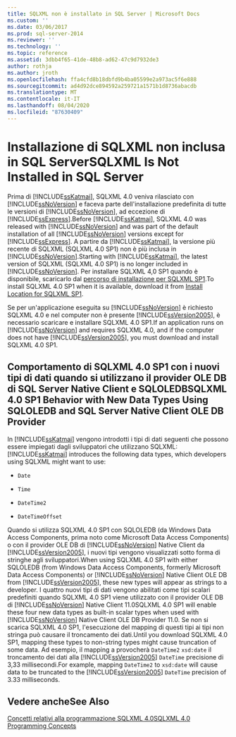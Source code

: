```yaml
---
title: SQLXML non è installato in SQL Server | Microsoft Docs
ms.custom: ''
ms.date: 03/06/2017
ms.prod: sql-server-2014
ms.reviewer: ''
ms.technology: ''
ms.topic: reference
ms.assetid: 3dbb4f65-41de-48b8-ad62-47c9d7932de3
author: rothja
ms.author: jroth
ms.openlocfilehash: ffa4cfd8b18dbfd9b4ba05599e2a973ac5f6e888
ms.sourcegitcommit: ad4d92dce894592a259721a1571b1d8736abacdb
ms.translationtype: MT
ms.contentlocale: it-IT
ms.lasthandoff: 08/04/2020
ms.locfileid: "87630409"
---
```

# <a name="sqlxml-is-not-installed-in-sql-server"></a><span data-ttu-id="98c13-102">Installazione di SQLXML non inclusa in SQL Server</span><span class="sxs-lookup"><span data-stu-id="98c13-102">SQLXML Is Not Installed in SQL Server</span></span>
  <span data-ttu-id="98c13-103">Prima di [!INCLUDE[ssKatmai](../../includes/sskatmai-md.md)], SQLXML 4.0 veniva rilasciato con [!INCLUDE[ssNoVersion](../../includes/ssnoversion-md.md)] e faceva parte dell'installazione predefinita di tutte le versioni di [!INCLUDE[ssNoVersion](../../includes/ssnoversion-md.md)], ad eccezione di [!INCLUDE[ssExpress](../../includes/ssexpress-md.md)].</span><span class="sxs-lookup"><span data-stu-id="98c13-103">Before [!INCLUDE[ssKatmai](../../includes/sskatmai-md.md)], SQLXML 4.0 was released with [!INCLUDE[ssNoVersion](../../includes/ssnoversion-md.md)] and was part of the default installation of all [!INCLUDE[ssNoVersion](../../includes/ssnoversion-md.md)] versions except for [!INCLUDE[ssExpress](../../includes/ssexpress-md.md)].</span></span> <span data-ttu-id="98c13-104">A partire da [!INCLUDE[ssKatmai](../../includes/sskatmai-md.md)], la versione più recente di SQLXML (SQLXML 4.0 SP1) non è più inclusa in [!INCLUDE[ssNoVersion](../../includes/ssnoversion-md.md)].</span><span class="sxs-lookup"><span data-stu-id="98c13-104">Starting with [!INCLUDE[ssKatmai](../../includes/sskatmai-md.md)], the latest version of SQLXML (SQLXML 4.0 SP1) is no longer included in [!INCLUDE[ssNoVersion](../../includes/ssnoversion-md.md)].</span></span> <span data-ttu-id="98c13-105">Per installare SQLXML 4,0 SP1 quando è disponibile, scaricarlo dal [percorso di installazione per SQLXML SP1](https://www.microsoft.com/download/details.aspx?id=44272).</span><span class="sxs-lookup"><span data-stu-id="98c13-105">To install SQLXML 4.0 SP1 when it is available, download it from [Install Location for SQLXML SP1](https://www.microsoft.com/download/details.aspx?id=44272).</span></span>  
  
 <span data-ttu-id="98c13-106">Se per un'applicazione eseguita su [!INCLUDE[ssNoVersion](../../includes/ssnoversion-md.md)] è richiesto SQLXML 4.0 e nel computer non è presente [!INCLUDE[ssVersion2005](../../includes/ssversion2005-md.md)], è necessario scaricare e installare SQLXML 4.0 SP1.</span><span class="sxs-lookup"><span data-stu-id="98c13-106">If an application runs on [!INCLUDE[ssNoVersion](../../includes/ssnoversion-md.md)] and requires SQLXML 4.0, and if the computer does not have [!INCLUDE[ssVersion2005](../../includes/ssversion2005-md.md)], you must download and install SQLXML 4.0 SP1.</span></span>  
  
## <a name="sqlxml-40-sp1-behavior-with-new-data-types-using-sqloledb-and-sql-server-native-client-ole-db-provider"></a><span data-ttu-id="98c13-107">Comportamento di SQLXML 4.0 SP1 con i nuovi tipi di dati quando si utilizzano il provider OLE DB di SQL Server Native Client e SQLOLEDB</span><span class="sxs-lookup"><span data-stu-id="98c13-107">SQLXML 4.0 SP1 Behavior with New Data Types Using SQLOLEDB and SQL Server Native Client OLE DB Provider</span></span>  
 <span data-ttu-id="98c13-108">In [!INCLUDE[ssKatmai](../../includes/sskatmai-md.md)] vengono introdotti i tipi di dati seguenti che possono essere impiegati dagli sviluppatori che utilizzano SQLXML:</span><span class="sxs-lookup"><span data-stu-id="98c13-108">[!INCLUDE[ssKatmai](../../includes/sskatmai-md.md)] introduces the following data types, which developers using SQLXML might want to use:</span></span>  
  
-   `Date`  
  
-   `Time`  
  
-   `DateTime2`  
  
-   `DateTimeOffset`  
  
 <span data-ttu-id="98c13-109">Quando si utilizza SQLXML 4.0 SP1 con SQLOLEDB (da Windows Data Access Components, prima noto come Microsoft Data Access Components) o con il provider OLE DB di [!INCLUDE[ssNoVersion](../../includes/ssnoversion-md.md)] Native Client da [!INCLUDE[ssVersion2005](../../includes/ssversion2005-md.md)], i nuovi tipi vengono visualizzati sotto forma di stringhe agli sviluppatori.</span><span class="sxs-lookup"><span data-stu-id="98c13-109">When using SQLXML 4.0 SP1 with either SQLOLEDB (from Windows Data Access Components, formerly Microsoft Data Access Components) or [!INCLUDE[ssNoVersion](../../includes/ssnoversion-md.md)] Native Client OLE DB from [!INCLUDE[ssVersion2005](../../includes/ssversion2005-md.md)], these new types will appear as strings to a developer.</span></span> <span data-ttu-id="98c13-110">I quattro nuovi tipi di dati vengono abilitati come tipi scalari predefiniti quando SQLXML 4.0 SP1 viene utilizzato con il provider OLE DB di [!INCLUDE[ssNoVersion](../../includes/ssnoversion-md.md)] Native Client 11.0</span><span class="sxs-lookup"><span data-stu-id="98c13-110">SQLXML 4.0 SP1 will enable these four new data types as built-in scalar types when used with [!INCLUDE[ssNoVersion](../../includes/ssnoversion-md.md)] Native Client OLE DB Provider 11.0.</span></span> <span data-ttu-id="98c13-111">Se non si scarica SQLXML 4.0 SP1, l'esecuzione del mapping di questi tipi ai tipi non stringa può causare il troncamento dei dati.</span><span class="sxs-lookup"><span data-stu-id="98c13-111">Until you download SQLXML 4.0 SP1, mapping these types to non-string types might cause truncation of some data.</span></span> <span data-ttu-id="98c13-112">Ad esempio, il mapping a provocherà `DateTime2` `xsd:date` il troncamento dei dati alla [!INCLUDE[ssVersion2005](../../includes/ssversion2005-md.md)] `DateTime` precisione di 3,33 millisecondi.</span><span class="sxs-lookup"><span data-stu-id="98c13-112">For example, mapping `DateTime2` to `xsd:date` will cause data to be truncated to the [!INCLUDE[ssVersion2005](../../includes/ssversion2005-md.md)] `DateTime` precision of 3.33 milliseconds.</span></span>  
  
## <a name="see-also"></a><span data-ttu-id="98c13-113">Vedere anche</span><span class="sxs-lookup"><span data-stu-id="98c13-113">See Also</span></span>  
 [<span data-ttu-id="98c13-114">Concetti relativi alla programmazione SQLXML 4.0</span><span class="sxs-lookup"><span data-stu-id="98c13-114">SQLXML 4.0 Programming Concepts</span></span>](sqlxml-4-0-programming-concepts.md)  
  
  
